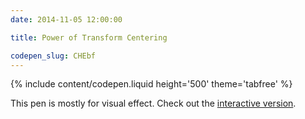 ```yaml
---
date: 2014-11-05 12:00:00

title: Power of Transform Centering

codepen_slug: CHEbf
---
```


{% include content/codepen.liquid height='500' theme='tabfree' %}

This pen is mostly for visual effect. Check out the [interactive version](/pen/transform-centering-interactive/).
